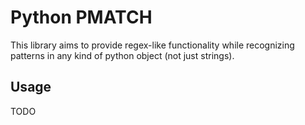 # Python PMATCH
This library aims to provide regex-like functionality while recognizing patterns in any kind of python object (not just strings).

## Usage
TODO
